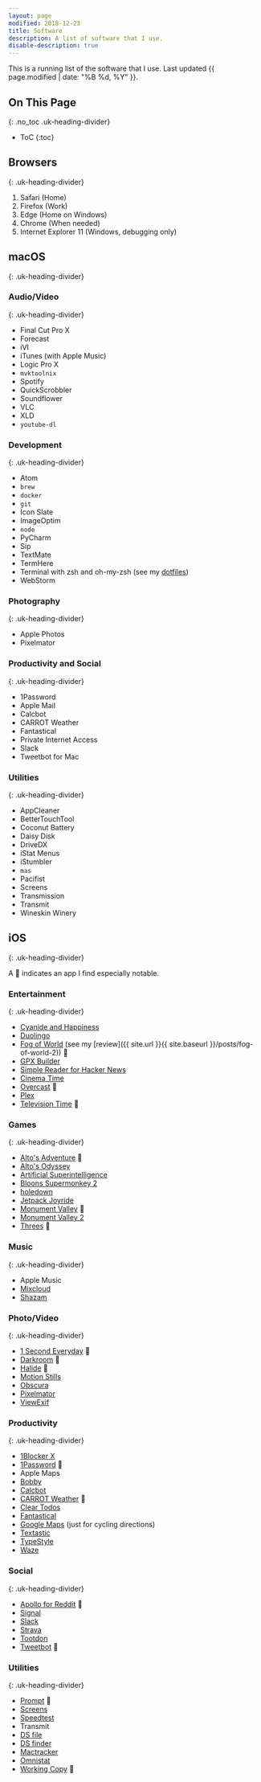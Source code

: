 ```yaml
---
layout: page
modified: 2018-12-23
title: Software
description: A list of software that I use.
disable-description: true
---
```


This is a running list of the software that I use. Last updated <time datetime="{{ page.modified | date: date_to_xmlschema }}" itemprop="dateModified">{{ page.modified | date: "%B %d, %Y" }}</time>.

## On This Page
{: .no_toc .uk-heading-divider}
- ToC
{:toc}

## Browsers
{: .uk-heading-divider}

1. Safari (Home)
2. Firefox (Work)
3. Edge (Home on Windows)
4. Chrome (When needed)
999. Internet Explorer 11 (Windows, debugging only)

## macOS
{: .uk-heading-divider}

### Audio/Video
{: .uk-heading-divider}

- Final Cut Pro X
- Forecast
- iVI
- iTunes (with Apple Music)
- Logic Pro X
- `mvktoolnix`
- Spotify
- QuickScrobbler
- Soundflower
- VLC
- XLD
- `youtube-dl`

### Development
{: .uk-heading-divider}

- Atom
- `brew`
- `docker`
- `git`
- Icon Slate
- ImageOptim
- `node`
- PyCharm
- Sip
- TextMate
- TermHere
- Terminal with zsh and oh-my-zsh (see my [dotfiles](https://github.com/BrianMitchL/dotfiles))
- WebStorm

### Photography
{: .uk-heading-divider}

- Apple Photos
- Pixelmator

### Productivity and Social
{: .uk-heading-divider}

- 1Password
- Apple Mail
- Calcbot
- CARROT Weather
- Fantastical
- Private Internet Access
- Slack
- Tweetbot for Mac

### Utilities
{: .uk-heading-divider}

- AppCleaner
- BetterTouchTool
- Coconut Battery
- Daisy Disk
- DriveDX
- iStat Menus
- iStumbler
- `mas`
- Pacifist
- Screens
- Transmission
- Transmit
- Wineskin Winery

## iOS
{: .uk-heading-divider}

A :star2: indicates an app I find especially notable.

### Entertainment
{: .uk-heading-divider}

- [Cyanide and Happiness](https://itunes.apple.com/us/app/cyanide-and-happiness/id368088267)
- [Duolingo](https://itunes.apple.com/app/duolingo-learn-spanish-french/id570060128)
- [Fog of World](https://itunes.apple.com/us/app/fog-of-world/id505367096) (see my [review]({{ site.url }}{{ site.baseurl }}/posts/fog-of-world-2)) :star2:
- [GPX Builder](https://itunes.apple.com/us/app/fog-of-world-assistant-gpx-builder/id938037644)
- [Simple Reader for Hacker News](https://itunes.apple.com/us/app/simple-reader-for-hacker-news/id1000995253)
- [Cinema Time](https://itunes.apple.com/us/app/cinema-time/id1096436735)
- [Overcast](https://itunes.apple.com/us/app/overcast-podcast-player/id888422857) :star2:
- [Plex](https://itunes.apple.com/us/app/plex/id383457673)
- [Television Time](https://itunes.apple.com/us/app/television-time/id969714962) :star2:

### Games
{: .uk-heading-divider}

- [Alto's Adventure](https://itunes.apple.com/us/app/altos-adventure/id950812012) :star2:
- [Alto's Odyssey](https://itunes.apple.com/us/app/altos-odyssey/id1182456409)
- [Artificial Superintelligence](https://itunes.apple.com/us/app/artificial-superintelligence/id1060474699)
- [Bloons Supermonkey 2](https://itunes.apple.com/us/app/bloons-supermonkey-2/id1118441024)
- [holedown](https://itunes.apple.com/us/app/holedown/id1297270249)
- [Jetpack Joyride](https://itunes.apple.com/us/app/jetpack-joyride/id457446957)
- [Monument Valley](https://itunes.apple.com/us/app/monument-valley/id728293409) :star2:
- [Monument Valley 2](https://itunes.apple.com/us/app/monument-valley-2/id1187265767)
- [Threes](https://itunes.apple.com/us/app/threes-freeplay/id976851174) :star2:

### Music
{: .uk-heading-divider}

- Apple Music
- [Mixcloud](https://itunes.apple.com/us/app/mixcloud-radio-dj-mixes/id401206431)
- [Shazam](https://itunes.apple.com/us/app/shazam/id284993459)

### Photo/Video
{: .uk-heading-divider}

- [1 Second Everyday](https://itunes.apple.com/us/app/1-second-everyday-video-diary/id587823548) :star2:
- [Darkroom](https://itunes.apple.com/us/app/darkroom-photo-editor/id953286746) :star2:
- [Halide](https://itunes.apple.com/us/app/halide-camera/id885697368) :star2:
- [Motion Stills](https://itunes.apple.com/us/app/motion-stills-gif-collage/id1086172168)
- [Obscura](https://itunes.apple.com/us/app/obscura-2/id1290342794)
- [Pixelmator](https://itunes.apple.com/us/app/pixelmator/id924695435)
- [ViewExif](https://itunes.apple.com/us/app/viewexif/id945320815)

### Productivity
{: .uk-heading-divider}

- [1Blocker X](https://itunes.apple.com/us/app/1blocker-x/id1365531024)
- [1Password](https://itunes.apple.com/us/app/1password-password-manager/id568903335) :star2:
- Apple Maps
- [Bobby](https://itunes.apple.com/us/app/bobby-track-subscriptions/id1059152023)
- [Calcbot](https://itunes.apple.com/us/app/calcbot-2/id376694347)
- [CARROT Weather](https://itunes.apple.com/us/app/carrot-weather/id961390574) :star2:
- [Clear Todos](https://itunes.apple.com/us/app/clear-todos/id493136154)
- [Fantastical](https://itunes.apple.com/us/app/fantastical-2-for-iphone/id718043190)
- [Google Maps](https://itunes.apple.com/us/app/google-maps-transit-food/id585027354) (just for cycling directions)
- [Textastic](https://itunes.apple.com/us/app/textastic-code-editor-7/id1049254261)
- [TypeStyle](https://itunes.apple.com/us/app/typestyle/id1441019779)
- [Waze](https://itunes.apple.com/us/app/waze-navigation-live-traffic/id323229106)

### Social
{: .uk-heading-divider}

- [Apollo for Reddit](https://itunes.apple.com/us/app/apollo-for-reddit/id979274575) :star2:
- [Signal](https://itunes.apple.com/us/app/signal-private-messenger/id874139669)
- [Slack](https://itunes.apple.com/us/app/slack/id618783545)
- [Strava](https://itunes.apple.com/us/app/strava-run-ride-or-swim/id426826309)
- [Tootdon](https://itunes.apple.com/us/app/tootdon-for-mastodon/id1282283934)
- [Tweetbot](https://itunes.apple.com/us/app/tweetbot-4-for-twitter/id1018355599) :star2:

### Utilities
{: .uk-heading-divider}

- [Prompt](https://itunes.apple.com/us/app/prompt-2/id917437289) :star2:
- [Screens](https://itunes.apple.com/us/app/screens/id655890150)
- [Speedtest](https://itunes.apple.com/us/app/speedtest-by-ookla/id300704847)
- Transmit
- [DS file](https://itunes.apple.com/us/app/ds-file/id416751772)
- [DS finder](https://itunes.apple.com/us/app/ds-finder/id429865523)
- [Mactracker](https://itunes.apple.com/us/app/mactracker/id311421597)
- [Omnistat](https://itunes.apple.com/us/app/omnistat/id898245825)
- [Working Copy](https://itunes.apple.com/us/app/working-copy/id896694807) :star2:

